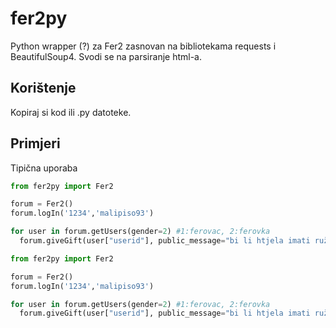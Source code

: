 # fer2py

Python wrapper (?) za Fer2 zasnovan na bibliotekama requests i BeautifulSoup4. Svodi se na parsiranje html-a.

## Korištenje

Kopiraj si kod ili .py datoteke.

## Primjeri

Tipična uporaba
``` python
from fer2py import Fer2

forum = Fer2()
forum.logIn('1234','malipiso93')

for user in forum.getUsers(gender=2) #1:ferovac, 2:ferovka
  forum.giveGift(user["userid"], public_message="bi li htjela imati ružnog dečka", gift=238)
```

``` python
from fer2py import Fer2

forum = Fer2()
forum.logIn('1234','malipiso93')

for user in forum.getUsers(gender=2) #1:ferovac, 2:ferovka
  forum.giveGift(user["userid"], public_message="bi li htjela imati ružnog dečka", gift=238)
```
